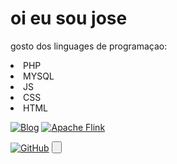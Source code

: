 # oi  eu sou jose 
<p>gosto dos linguages de programaçao:</P>
<li>PHP</li>
<li>MYSQL</li>
<li>JS</li>
<li>CSS</li>
<li>HTML</li>


[![Blog](https://img.shields.io/badge/TikTok-000000?style=for-the-badge&logo=tiktok&logoColor=white)]()
[![Apache Flink](https://camo.githubusercontent.com/386e1a6cd3d81f99bbe5584123517770aaaf403dce6bd4077bc2f0ecf18bfc29/68747470733a2f2f6769746875622d726561646d652d73746174732e76657263656c2e6170702f6170693f757365726e616d653d616e7572616768617a72612673686f775f69636f6e733d7472756526686964653d636f6e74726962732c7072732663616368655f7365636f6e64733d3836343030267468656d653d7472616e73706172656e74)](https://www.tiktok.com/@josemoisesromeromon?is_from_webapp=1&sender_device=pc)

 [![GitHub](https://img.shields.io/badge/github-%23121011.svg?style=for-the-badge&logo=github&logoColor=white)](https://josemoises2007.github.io/josemoises2007/)
 <button></buttom>

